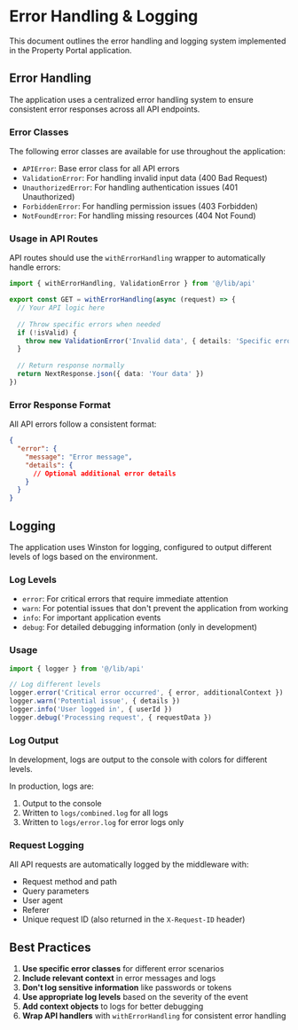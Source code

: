 # Error Handling & Logging

This document outlines the error handling and logging system implemented in the Property Portal application.

## Error Handling

The application uses a centralized error handling system to ensure consistent error responses across all API endpoints.

### Error Classes

The following error classes are available for use throughout the application:

- `APIError`: Base error class for all API errors
- `ValidationError`: For handling invalid input data (400 Bad Request)
- `UnauthorizedError`: For handling authentication issues (401 Unauthorized)
- `ForbiddenError`: For handling permission issues (403 Forbidden)
- `NotFoundError`: For handling missing resources (404 Not Found)

### Usage in API Routes

API routes should use the `withErrorHandling` wrapper to automatically handle errors:

```typescript
import { withErrorHandling, ValidationError } from '@/lib/api'

export const GET = withErrorHandling(async (request) => {
  // Your API logic here
  
  // Throw specific errors when needed
  if (!isValid) {
    throw new ValidationError('Invalid data', { details: 'Specific error details' })
  }
  
  // Return response normally
  return NextResponse.json({ data: 'Your data' })
})
```

### Error Response Format

All API errors follow a consistent format:

```json
{
  "error": {
    "message": "Error message",
    "details": {
      // Optional additional error details
    }
  }
}
```

## Logging

The application uses Winston for logging, configured to output different levels of logs based on the environment.

### Log Levels

- `error`: For critical errors that require immediate attention
- `warn`: For potential issues that don't prevent the application from working
- `info`: For important application events
- `debug`: For detailed debugging information (only in development)

### Usage

```typescript
import { logger } from '@/lib/api'

// Log different levels
logger.error('Critical error occurred', { error, additionalContext })
logger.warn('Potential issue', { details })
logger.info('User logged in', { userId })
logger.debug('Processing request', { requestData })
```

### Log Output

In development, logs are output to the console with colors for different levels.

In production, logs are:
1. Output to the console
2. Written to `logs/combined.log` for all logs
3. Written to `logs/error.log` for error logs only

### Request Logging

All API requests are automatically logged by the middleware with:
- Request method and path
- Query parameters
- User agent
- Referer
- Unique request ID (also returned in the `X-Request-ID` header)

## Best Practices

1. **Use specific error classes** for different error scenarios
2. **Include relevant context** in error messages and logs
3. **Don't log sensitive information** like passwords or tokens
4. **Use appropriate log levels** based on the severity of the event
5. **Add context objects** to logs for better debugging
6. **Wrap API handlers** with `withErrorHandling` for consistent error handling